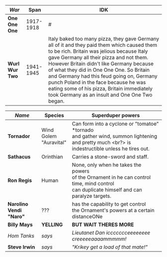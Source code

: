 |*War*| Span | IDK
|---|---|---|
|**One One One**| 1917-1918 | # | Germany was making a bunch of bratwurst while Britain was sipping on his tea. Britain notice Germany giving away all his bratwurst to France, Italy and Austria and got jelious. One One One began. | 
|**Wurl Wur Two**| 1941-1945 | Italy baked too many pizza, they gave Germany all of it and they paid them which caused them to be rich. Britain was jelious because Italy gave Germany all their pizza and not them. However Britain didn't like Germany because of what they did in One One One. So Britain and Germany had this feud going on, Germany punch Poland in the face because he was eating some of his pizza, Britain immediately took Germany as an insult and One One Two began. | 

|*Name*| Species | Superduper powers | 
|---|---|---|
|**Tornador**| Wind Golem <br/> "Auravital" | Can form into a cyclone or "tomatoe" *tornado <br/> and gather wind, summon lightening and pretty much <br?> is indestructible unless he tires out. |
|**Sathacus**| Orinthian <br/> | Carries a stone-sword and staff. |
|**Ron Regis**| Human | None, only when he takes the powers <br/> of the Ornament in he can control time, mind control <br/> can duplicate himself and can paralyze targets.  |
|**Narolino Vendi "Naro"**| ??? | has the capability to get control <br/> the Ornament's powers at a certain distanceONe |
| **Billy Mays** | **YELLING** | **BUT WAIT THERES MORE** |
|*Hom Tanks*| *says* | *Lieutanet Dan iccccccceeeeeeee creeeeeaaaammmmm!* |
|**Steve Irwin**| *says* | *"Krikey get a load of that mate!"* | 
